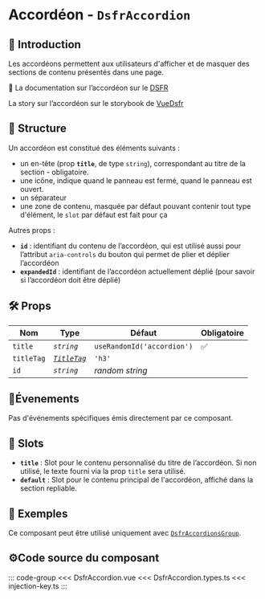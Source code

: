# Accordéon - `DsfrAccordion`

## 🌟 Introduction

Les accordéons permettent aux utilisateurs d'afficher et de masquer des sections de contenu présentés dans une page.

🏅 La documentation sur l’accordéon sur le [DSFR](https://www.systeme-de-design.gouv.fr/version-courante/fr/composants/accordeon)

<VIcon name="vi-file-type-storybook" /> La story sur l’accordéon sur le storybook de [VueDsfr](https://storybook.vue-ds.fr/?path=/docs/composants-dsfraccordion--docs)

## 📐 Structure

Un accordéon est constitué des éléments suivants :

- un en-tête (prop **`title`**, de type `string`), correspondant au titre de la section - obligatoire.
- une icône, <VIcon name="ri-arrow-drop-down-line" scale="1.25" /> indique quand le panneau est fermé, <VIcon name="ri-arrow-drop-up-line" scale="1.25" /> quand le panneau est ouvert.
- un séparateur
- une zone de contenu, masquée par défaut pouvant contenir tout type d'élément, le `slot` par défaut est fait pour ça

Autres props :

- **`id`** : identifiant du contenu de l’accordéon, qui est utilisé aussi pour l’attribut `aria-controls` du bouton qui permet de plier et déplier l’accordéon
- **`expandedId`** : identifiant de l’accordéon actuellement déplié (pour savoir si l’accordéon doit être déplié)

## 🛠️ Props

|  Nom                    |   Type                                    |  Défaut          | Obligatoire  |
| ----------------------- | ----------------------------------------- | ---------------- | -------------|
| `title`                 | *`string`*                                | `useRandomId('accordion')`                 | ✅           |
| `titleTag`              | [*`TitleTag`*](/docs/types.md#title-tag)  |    `'h3'`        |              |
| `id`                    | *`string`*                                | *random string*  |              |

## 📡Évenements

Pas d'événements spécifiques émis directement par ce composant.

## 🧩 Slots

- **`title`** : Slot pour le contenu personnalisé du titre de l’accordéon. Si non utilisé, le texte fourni via la prop `title` sera utilisé.
- **`default`** : Slot pour le contenu principal de l'accordéon, affiché dans la section repliable.

## 📝 Exemples

Ce composant peut être utilisé uniquement avec [`DsfrAccordionsGroup`](/composants/DsfrAccordionsGroup).

## ⚙️Code source du composant

::: code-group
<<< DsfrAccordion.vue
<<< DsfrAccordion.types.ts
<<< injection-key.ts
:::
